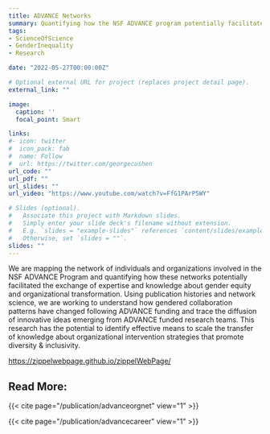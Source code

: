 ```yaml
---
title: ADVANCE Networks 
summary: Quantifying how the NSF ADVANCE program potentially facilitated the exchange of expertise and knowledge about gender equity and organizational transformation.
tags:
- ScienceOfScience
- GenderInequality
- Research

date: "2022-05-27T00:00:00Z"

# Optional external URL for project (replaces project detail page).
external_link: ""

image:
  caption: ''
  focal_point: Smart

links:
#- icon: twitter
#  icon_pack: fab
#  name: Follow
#  url: https://twitter.com/georgecushen
url_code: ""
url_pdf: ""
url_slides: ""
url_video: "https://www.youtube.com/watch?v=FfG1PArP5WY"

# Slides (optional).
#   Associate this project with Markdown slides.
#   Simply enter your slide deck's filename without extension.
#   E.g. `slides = "example-slides"` references `content/slides/example-slides.md`.
#   Otherwise, set `slides = ""`.
slides: ""
---
```


We are mapping the network of individuals and organizations involved in the NSF ADVANCE Program and quantifying how these networks potentially facilitated the exchange of expertise and knowledge about gender equity and organizational transformation. Using publication histories and network science, we are working to understand how gendered collaboration patterns have changed following ADVANCE funding and trace the diffusion of innovative ideas emerging from ADVANCE funded research teams. This research has the potential to identify effective means to scale the transfer of knowledge about organizational intervention strategies that promote diversity & inclusivity.

https://zippelwebpage.github.io/zippelWebPage/


Read More:
---------------
{{< cite page="/publication/advanceorgnet" view="1" >}}

{{< cite page="/publication/advancecareer" view="1" >}}
